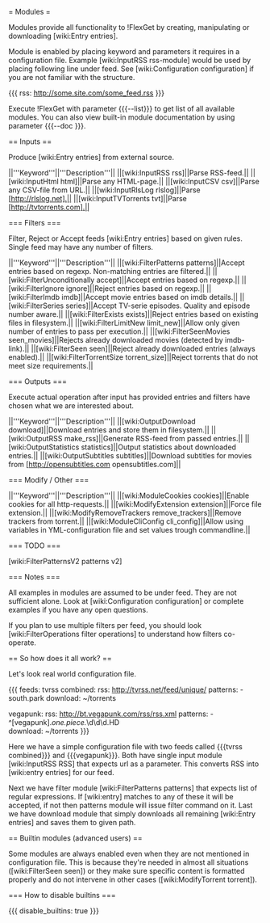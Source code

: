 = Modules =

Modules provide all functionality to !FlexGet by creating, manipulating or downloading [wiki:Entry entries]. 

Module is enabled by placing keyword and parameters it requires in a configuration file. Example [wiki:InputRSS rss-module] would be used by placing following line under feed. See [wiki:Configuration configuration] if you are not familiar with the structure.

{{{
rss: http://some.site.com/some_feed.rss
}}}

Execute !FlexGet with parameter {{{--list}}} to get list of all available modules. You can also view built-in module documentation by using parameter {{{--doc <keyword>}}}.

== Inputs ==

Produce [wiki:Entry entries] from external source.

||'''Keyword'''||'''Description'''||
||[wiki:InputRSS rss]||Parse RSS-feed.||
||[wiki:InputHtml html]||Parse any HTML-page.||
||[wiki:InputCSV csv]||Parse any CSV-file from URL.||
||[wiki:InputRlsLog rlslog]||Parse [http://rlslog.net].||
||[wiki:InputTVTorrents tvt]||Parse [http://tvtorrents.com].||

=== Filters ===

Filter, Reject or Accept feeds [wiki:Entry entries] based on given rules. Single feed may have any number of filters.

||'''Keyword'''||'''Description'''||
||[wiki:FilterPatterns patterns]||Accept entries based on regexp. Non-matching entries are filtered.||
||[wiki:FilterUnconditionally accept]||Accept entries based on regexp.||
||[wiki:FilterIgnore ignore]||Reject entries based on regexp.||
||[wiki:FilterImdb imdb]||Accept movie entries based on imdb details.||
||[wiki:FilterSeries series]||Accept TV-serie episodes. Quality and episode number aware.||
||[wiki:FilterExists exists]||Reject entries based on existing files in filesystem.||
||[wiki:FilterLimitNew limit_new]||Allow only given number of entries to pass per execution.||
||[wiki:FilterSeenMovies seen_movies]||Rejects already downloaded movies (detected by imdb-link).||
||[wiki:FilterSeen seen]||Reject already downloaded entries (always enabled).||
||[wiki:FilterTorrentSize torrent_size]||Reject torrents that do not meet size requirements.||

=== Outputs ===

Execute actual operation after input has provided entries and filters have chosen what we are interested about.

||'''Keyword'''||'''Description'''||
||[wiki:OutputDownload download]||Download entries and store them in filesystem.||
||[wiki:OutputRSS make_rss]||Generate RSS-feed from passed entries.||
||[wiki:OutputStatistics statistics]||Output statistics about downloaded entries.||
||[wiki:OutputSubtitles subtitles]||Download subtitles for movies from [http://opensubtitles.com opensubtitles.com]||

=== Modify / Other ===

||'''Keyword'''||'''Description'''||
||[wiki:ModuleCookies cookies]||Enable cookies for all http-requests.||
||[wiki:ModifyExtension extension]||Force file extension.||
||[wiki:ModifyRemoveTrackers remove_trackers]||Remove trackers from torrent.||
||[wiki:ModuleCliConfig cli_config]||Allow using variables in YML-configuration file and set values trough commandline.||

=== TODO ===

[wiki:FilterPatternsV2 patterns v2]

=== Notes ===

All examples in modules are assumed to be under feed. They are not sufficient alone. Look at [wiki:Configuration configuration] or complete examples if you have any open questions.

If you plan to use multiple filters per feed, you should look [wiki:FilterOperations filter operations] to understand how filters co-operate.

== So how does it all work? ==

Let's look real world configuration file.

{{{
feeds:
  tvrss combined:
    rss: http://tvrss.net/feed/unique/
    patterns:
      - south.park
    download: ~/torrents

  vegapunk:
    rss: http://bt.vegapunk.com/rss/rss.xml
    patterns:
      - ^\[vegapunk\].*one.piece.*\d\d\d.HD  
    download: ~/torrents
}}}

Here we have a simple configuration file with two feeds called {{{tvrss combined}}}
and {{{vegapunk}}}. Both have single input module [wiki:InputRSS RSS] that expects url as a parameter.
This converts RSS into [wiki:entry entries] for our feed. 

Next we have filter module [wiki:FilterPatterns patterns]
that expects list of regular expressions. If [wiki:entry] matches to any of these it will be accepted, if not then patterns module will issue filter command on it.
Last we have download module that simply downloads all remaining [wiki:Entry entries] and saves them to given path.

== Builtin modules (advanced users) ==

Some modules are always enabled even when they are not mentioned in configuration file. This is because they're
needed in almost all situations ([wiki:FilterSeen seen]) or they make sure specific content is formatted 
properly and do not intervene in other cases ([wiki:ModifyTorrent torrent]).

=== How to disable builtins ===

{{{
disable_builtins: true
}}}